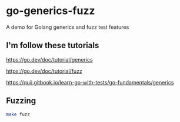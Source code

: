 # go-generics-fuzz

A demo for Golang generics and fuzz test features

## I'm follow these tutorials

<https://go.dev/doc/tutorial/generics>

<https://go.dev/doc/tutorial/fuzz>

<https://quii.gitbook.io/learn-go-with-tests/go-fundamentals/generics>

## Fuzzing

```bash
make fuzz
```
